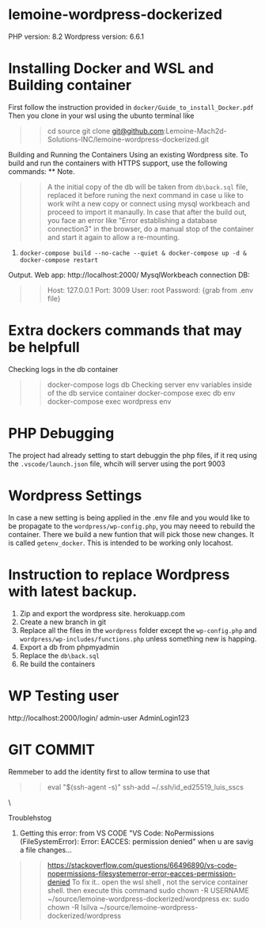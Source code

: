 # lemoine-wordpress-dockerized
PHP version: 8.2
Wordpress version: 6.6.1



# Installing Docker and WSL and Building container
First follow the instruction provided in `docker/Guide_to_install_Docker.pdf`
Then you clone in your wsl using the ubunto terminal like
>> cd source
>> git clone git@github.com:Lemoine-Mach2d-Solutions-INC/lemoine-wordpress-dockerized.git

Building and Running the Containers Using an existing Wordpress site.
To build and run the containers with HTTPS support, use the following commands:
** Note. 
>> A the initial copy of the db will be taken from `db\back.sql` file, replaced it before runing the next command in case u like to work wiht a new copy or connect using mysql workbeach and proceed to import it manaully.
>> In case that after the build out, you face an error like "Error establishing a database connection3" in the browser, do a manual stop of  the container and start it again to allow a re-mounting.
1. `docker-compose build --no-cache --quiet & docker-compose up -d & docker-compose restart`


Output.
Web app: http://localhost:2000/
MysqlWorkbeach connection DB: 
>> Host: 127.0.0.1
>> Port: 3009
>> User: root
>> Password: {grab from .env file}
 

# Extra dockers commands that may be helpfull
Checking logs in the db container 
>> docker-compose logs db
Checking server env variables inside of the db service container 
>> docker-compose exec db env
>> docker-compose exec wordpress env

# PHP Debugging 
The project had already setting to start debuggin the php files, if it req using the `.vscode/launch.json` file, whcih will server using the port 9003

# Wordpress Settings
In case a new setting is being applied in the .env file and you would like to be propagate to the `wordpress/wp-config.php`, you may neeed to rebuild the container. There we build a new funtion that will pick those new changes. It is called `getenv_docker`. This is intended to be working only locahost.

# Instruction to replace Wordpress with latest backup.
1. Zip and export the wordpress site. herokuapp.com
1. Create a new branch in git
2. Replace all the files in the `wordpress` folder except the `wp-config.php`  and `wordpress/wp-includes/functions.php` unless something new is happing.
3. Export a db from phpmyadmin
3. Replace the `db\back.sql`
4. Re build the containers

# WP Testing user
http://localhost:2000/login/
admin-user
AdminLogin123


# GIT COMMIT 
Remmeber to 
add the identity first to allow termina to use that
>> eval "$(ssh-agent -s)"
>> ssh-add ~/.ssh/id_ed25519_luis_sscs

\

Troublehstog
1. Getting this error: from VS CODE "VS Code: NoPermissions (FileSystemError): Error: EACCES: permission denied" when u are savig a file changes...
>> https://stackoverflow.com/questions/66496890/vs-code-nopermissions-filesystemerror-error-eacces-permission-denied
To fix it..
open the wsl shell , not the service container shell. then execute this command
>> sudo chown -R USERNAME ~/source/lemoine-wordpress-dockerized/wordpress
ex: sudo chown -R lsilva ~/source/lemoine-wordpress-dockerized/wordpress

